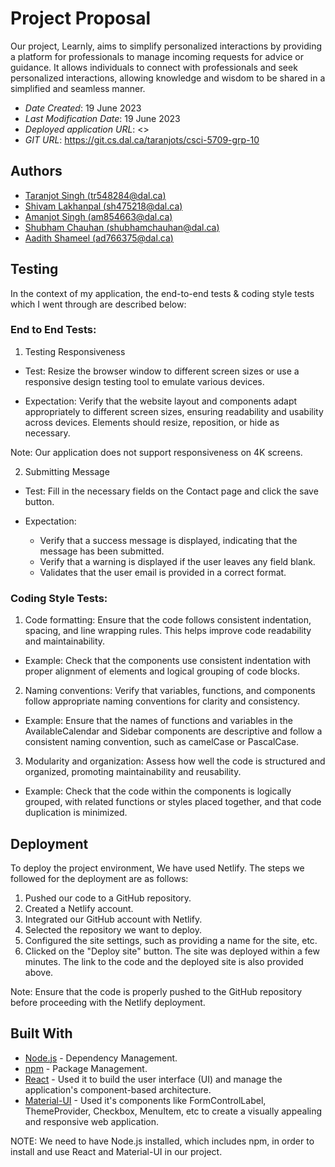 # Project Proposal

Our project, Learnly, aims to simplify personalized interactions by providing a platform for professionals to manage incoming requests for advice or guidance. It allows individuals to connect with professionals and seek personalized interactions, allowing knowledge and wisdom to be shared in a simplified and seamless manner.

* *Date Created*: 19 June 2023
* *Last Modification Date*: 19 June 2023
* *Deployed application URL*: <>
* *GIT URL*: <https://git.cs.dal.ca/taranjots/csci-5709-grp-10>

## Authors

* [Taranjot Singh (tr548284@dal.ca)](https://git.cs.dal.ca/taranjots)
* [Shivam Lakhanpal (sh475218@dal.ca)](https://git.cs.dal.ca/slakhanpal)
* [Amanjot Singh (am854663@dal.ca)](https://git.cs.dal.ca/amanjots)
* [Shubham Chauhan (shubhamchauhan@dal.ca)](https://git.cs.dal.ca/shubhamc)
* [Aadith Shameel (ad766375@dal.ca)](https://git.cs.dal.ca/shameel)

## Testing

In the context of my application, the end-to-end tests & coding style tests which I went through are described below:

### End to End Tests:

1. Testing Responsiveness

* Test: Resize the browser window to different screen sizes or use a responsive design testing tool to emulate various devices.

* Expectation: Verify that the website layout and components adapt appropriately to different screen sizes, ensuring readability and usability across devices. Elements should resize, reposition, or hide as necessary.

Note: Our application does not support responsiveness on 4K screens.

2. Submitting Message

* Test: Fill in the necessary fields on the Contact page and click the save button.

* Expectation:
    * Verify that a success message is displayed, indicating that the message has been submitted.
    * Verify that a warning is displayed if the user leaves any field blank.
    * Validates that the user email is provided in a correct format.

### Coding Style Tests:

1. Code formatting: Ensure that the code follows consistent indentation, spacing, and line wrapping rules. This helps improve code readability and maintainability.

* Example: Check that the components use consistent indentation with proper alignment of elements and logical grouping of code blocks.

2. Naming conventions: Verify that variables, functions, and components follow appropriate naming conventions for clarity and consistency.

* Example: Ensure that the names of functions and variables in the AvailableCalendar and Sidebar components are descriptive and follow a consistent naming convention, such as camelCase or PascalCase.

3. Modularity and organization: Assess how well the code is structured and organized, promoting maintainability and reusability.

* Example: Check that the code within the components is logically grouped, with related functions or styles placed together, and that code duplication is minimized.

## Deployment

To deploy the project environment, We have used Netlify. The steps we followed for the deployment are as follows:

1. Pushed our code to a GitHub repository.
2. Created a Netlify account.
3. Integrated our GitHub account with Netlify.
4. Selected the repository we want to deploy.
5. Configured the site settings, such as providing a name for the site, etc.
6. Clicked on the "Deploy site" button. The site was deployed within a few minutes. The link to the code and the deployed site is also
   provided above.

Note: Ensure that the code is properly pushed to the GitHub repository before proceeding with the Netlify deployment.

## Built With

* [Node.js](https://nodejs.org/en/download) - Dependency Management.
* [npm](https://docs.npmjs.com/downloading-and-installing-node-js-and-npm) - Package Management.
* [React](https://react.dev/learn/installation) - Used it to build the user interface (UI) and manage the
                                                  application's component-based architecture.
* [Material-UI](https://mui.com/) - Used it's components like FormControlLabel, ThemeProvider, Checkbox, 
                                    MenuItem, etc to create a visually appealing and responsive web application.
                                                                                                                           
NOTE: We need to have Node.js installed, which includes npm, in order to install and use React and Material-UI in our project.

